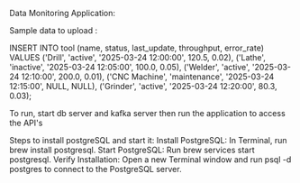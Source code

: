 Data Monitoring Application:

Sample data to upload :

INSERT INTO tool (name, status, last_update, throughput, error_rate)
VALUES 
('Drill', 'active', '2025-03-24 12:00:00', 120.5, 0.02),
('Lathe', 'inactive', '2025-03-24 12:05:00', 100.0, 0.05),
('Welder', 'active', '2025-03-24 12:10:00', 200.0, 0.01),
('CNC Machine', 'maintenance', '2025-03-24 12:15:00', NULL, NULL),
('Grinder', 'active', '2025-03-24 12:20:00', 80.3, 0.03);


To run, start db server and kafka server then run the application to access the API's


Steps to install postgreSQL and start it:
Install PostgreSQL: In Terminal, run brew install postgresql. 
Start PostgreSQL: Run brew services start postgresql. 
Verify Installation: Open a new Terminal window and run psql -d postgres to connect to the PostgreSQL server. 
